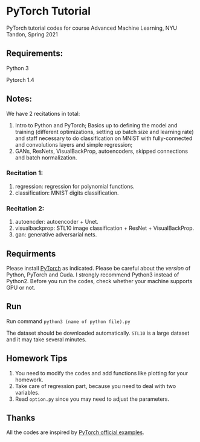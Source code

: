 # PyTorch Tutorial
PyTorch tutorial codes for course Advanced Machine Learning, NYU Tandon, Spring 2021

## Requirements:
Python 3

Pytorch 1.4

## Notes:
We have 2 recitations in total:
1. Intro to Python and PyTorch; Basics up to defining the model and training (different optimizations, setting up batch size and learning rate) and staff necessary to do classification on MNIST with fully-connected and convolutions layers and simple regression;
2. GANs, ResNets, VisualBackProp, autoencoders, skipped connections and batch normalization.

### Recitation 1:
1. regression: regression for polynomial functions.
2. classification: MNIST digits classification.

### Recitation 2:
1. autoencder: autoencoder + Unet.
2. visualbackprop: STL10 image classification + ResNet + VisualBackProp.
3. gan: generative adversarial nets.

## Requirments
Please install [PyTorch](http://pytorch.org/) as indicated. Please be careful about the *version* of Python, PyTorch and Cuda. I strongly recommend Python3 instead of Python2. Before you run the codes, check whether your machine supports GPU or not.

## Run
Run command ```python3 (name of python file).py```

The dataset should be downloaded automatically. `STL10` is a large dataset and it may take several minutes.

## Homework Tips
1. You need to modify the codes and add functions like plotting for your homework. 
2. Take care of regression part, because you need to deal with two variables.
3. Read `option.py` since you may need to adjust the parameters.

## Thanks
All the codes are inspired by [PyTorch official examples](https://github.com/pytorch/examples).
